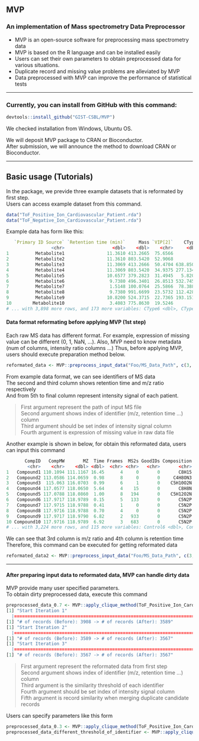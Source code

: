 ## MVP
### An implementation of Mass spectrometry Data Preprocessor

* MVP is an open-source software for preprocessing mass spectrometry data
* MVP is based on the R language and can be installed easily
* Users can set their own parameters to obtain preprocessed data for various
 situations.
* Duplicate record and missing value problems are alleviated by MVP
* Data preprocessed with MVP can improve the performance of statistical tests

---

### Currently, you can install from GitHub with this command:

```R
devtools::install_github("GIST-CSBL/MVP")
```

We checked installation from Windows, Ubuntu OS.

We will deposit MVP package to CRAN or Bioconductor.  
After submission, we will announce the method to download CRAN or Bioconductor.

---

## Basic usage (Tutorials)

In the package, we previde three example datasets that is reformated by first step.  
Users can access example dataset from this command.

```R
data("ToF_Positive_Ion_Cardiovascular_Patient.rda")
data("ToF_Negative_Ion_Cardiovascular_Patient.rda")
```

Example data has form like this:

```R
   `Primary ID Source` `Retention time (min)`     Mass `VIP[2]`    CType1    CType2   CType3    CType4     CType5
                 <chr>                  <dbl>    <dbl>    <chr>     <dbl>     <dbl>    <dbl>     <dbl>      <dbl>
1          Metabolite1                11.3610 413.2665  75.6566        NA 801.22500 658.9790 829.51200 850.962000
2          Metabolite2                11.3610 803.5420  52.9068        NA 385.30700 287.1710 461.28300 443.445000
3          Metabolite3                11.3069 413.2666  50.4704 638.85000   1.94153 658.9790   1.80367   4.719440
4          Metabolite4                11.3069 803.5420  34.9375 277.13400        NA 287.1710        NA         NA
5          Metabolite5                10.6577 379.2823  31.4945   5.82057  49.79090   2.2531  45.17050   7.397180
6          Metabolite6                 9.7380 496.3401  26.8513 532.74500 622.35500 428.0600 553.41500 546.130000
7          Metabolite7                 1.5148 100.0764  25.5866  78.38820  83.93800  67.1396 113.81900  73.692600
8          Metabolite8                 9.7380 991.6699  23.5732 112.42800 184.42900  60.4640 165.55200 138.506000
9          Metabolite9                10.8200 524.3715  22.7365 193.15100 228.16600 147.8830 203.60400 190.575000
10        Metabolite10                 3.4083 775.8630  19.5246        NA        NA       NA        NA   0.001488
# ... with 3,898 more rows, and 173 more variables: CType6 <dbl>, CType7 <dbl>, CType8 <dbl>, CType9 <dbl>
```

#### Data format reformating before applying MVP (1st step)

Each raw MS data has different format. For example, expression of missing value
can be different (0, 1, NaN, ...). 
Also, MVP need to know metadata (num of columns, intensity ratio columns ...)
Thus, before applying MVP, users should execute preparation method below.

```R
reformated_data <- MVP::preprocess_input_data("Foo/MS_Data_Path", c(3, 2), 5:181, 0)
```

From example data format, we can see identifiers of MS data  
The second and third column shows retention time and m/z ratio respectively  
And from 5th to final column represent intensity signal of each patient.

> First argument represent the path of input MS file  
> Second argument shows index of identifier (m/z, retention time ...) column  
> Third argument should be set index of intensity signal column  
> Fourth argument is expression of missing value in raw data file  

Another example is shown in below, 
for obtain this reformated data, users can input this command

```R
       CompID   CompMW       MZ  Time Frames  MS2s GoodIDs Composition Control1 Control2 Control3 Control4 Control5
        <chr>    <chr>    <dbl> <dbl>  <chr> <chr>   <chr>       <chr>    <dbl>    <dbl>    <dbl>    <dbl>    <dbl>
1   Compound1 110.1094 111.1167 16.45      4     0       0       C8H15  5451919  5859771  5607642  5596205  5622329
2   Compound2 113.0586 114.0659  0.98      8     0       0     C4H8ON3  8872545  7635595  8179503  6046026  5472458
3   Compound3  115.063 116.0703  0.99      6     1       0    C5H10O2N 18811215 22871758 19382179 20754701 25320232
4   Compound4 117.0577 118.0650  5.64      4    15       0       C8H8N  2497441  2360456  1714853  2196303  1682624
5   Compound5 117.0788 118.0860  1.00      8   194       0    C5H12O2N 25683704 25805455 25316523 22763418 25395905
6   Compound6 117.9717 118.9789  0.15      5   133       0       C5N2P  2567835  2341199  2539197  2489484  2644816
7   Compound7 117.9715 118.9788  0.41      1     0       0       C5N2P  2567519  2342544  2534912  2489798  2647408
8   Compound8 117.9716 118.9788  0.70      4     0       0       C5N2P  2681419  2422994  2662704  2599097  2765844
9   Compound9 117.9717 118.9790  6.82      2   933       0       C5N2P 30033529 31089689 30635252 32062554 33248868
10 Compound10 117.9716 118.9789  6.92      3   683       0       C5N2P 73795605 75341181 75415681 78072006 80433690
# ... with 3,224 more rows, and 115 more variables: Control6 <dbl>, Control7 <dbl>, Control8 <dbl>, Control9 <dbl>
```

We can see that 3rd column is m/z ratio and 4th column is retention time  
Therefore, this command can be executed for getting reformated data

```R
reformated_data2 <- MVP::preprocess_input_data("Foo/MS_Data_Path", c(3, 4), 9:127, 0)
```
---

#### After preparing input data to reformated data, MVP can handle dirty data

MVP provide many user specified parameters.  
To obtain dirty preprocessed data, execute this command

```R
preprocessed_data_0.7 <- MVP::apply_clique_method(ToF_Positive_Ion_Cardiovascular_Patient, c(3, 2), c(0.001, 0.3), 5:181, 0.7)
[1] "Start Iteration 1"
  |======================================================================| 100%
[1] "# of records (Before): 3908 -> # of records (After): 3589"
[1] "Start Iteration 2"
  |======================================================================| 100%
[1] "# of records (Before): 3589 -> # of records (After): 3567"
[1] "Start Iteration 3"
  |======================================================================| 100%
[1] "# of records (Before): 3567 -> # of records (After): 3567"
```

> First argument represent the reformated data from first step  
> Second argument shows index of identifier (m/z, retention time ...) column    
> Third argument is the similarity threshold of each identifier   
> Fourth argument should be set index of intensity signal column    
> Fifth argument is record similarity when merging duplicate candidate records  


Users can specify parameters like this form  
```R
preprocessed_data_0.3 <- MVP::apply_clique_method(ToF_Positive_Ion_Cardiovascular_Patient, c(3, 2), c(0.001, 0.3), 5:181, 0.3)
preprocessed_data_different_threshold_of_identifier <- MVP::apply_clique_method(ToF_Positive_Ion_Cardiovascular_Patient, c(3, 2), c(0.004, 0.1), 5:181, 0.7)
```
